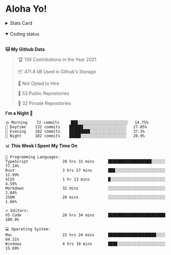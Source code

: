 # Aloha Yo!

<details>
<summary>Stats Card</summary>
 
[![Anurag's github stats](https://github-readme-stats.vercel.app/api?username=GarfieldZHU&show_icons=true&theme=tokyonight)](https://github.com/anuraghazra/github-readme-stats)
 
</details>

<br/>

<details open>

<summary>Coding status</summary>

<br/>

<!--START_SECTION:waka-->
**🐱 My Github Data** 

> 🏆 139 Contributions in the Year 2021
 > 
> 📦 471.8 kB Used in Github's Storage 
 > 
> 🚫 Not Opted to Hire
 > 
> 📜 53 Public Repositories 
 > 
> 🔑 32 Private Repositories  
 > 
**I'm a Night 🦉** 

```text
🌞 Morning    72 commits     ███░░░░░░░░░░░░░░░░░░░░░░   14.75% 
🌆 Daytime    132 commits    ██████░░░░░░░░░░░░░░░░░░░   27.05% 
🌃 Evening    182 commits    █████████░░░░░░░░░░░░░░░░   37.3% 
🌙 Night      102 commits    █████░░░░░░░░░░░░░░░░░░░░   20.9%

```


📊 **This Week I Spent My Time On** 

```text
💬 Programming Languages: 
TypeScript               20 hrs 31 mins      ███████████████████░░░░░░   77.24% 
Rust                     3 hrs 27 mins       ███░░░░░░░░░░░░░░░░░░░░░░   12.99% 
SCSS                     1 hr 13 mins        █░░░░░░░░░░░░░░░░░░░░░░░░   4.59% 
Markdown                 32 mins             ░░░░░░░░░░░░░░░░░░░░░░░░░   2.04% 
JSON                     26 mins             ░░░░░░░░░░░░░░░░░░░░░░░░░   1.66%

🔥 Editors: 
VS Code                  26 hrs 34 mins      █████████████████████████   100.0%

💻 Operating System: 
Mac                      22 hrs 24 mins      █████████████████████░░░░   84.31% 
Windows                  4 hrs 10 mins       ████░░░░░░░░░░░░░░░░░░░░░   15.69%

```


<!--END_SECTION:waka-->

</details>

